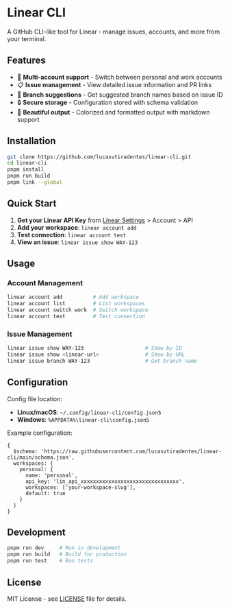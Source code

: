 # Linear CLI

A GitHub CLI-like tool for Linear - manage issues, accounts, and more from your terminal.

## Features

- 🔐 **Multi-account support** - Switch between personal and work accounts
- 📋 **Issue management** - View detailed issue information and PR links
- 🌿 **Branch suggestions** - Get suggested branch names based on issue ID
- 🔒 **Secure storage** - Configuration stored with schema validation
- 🎨 **Beautiful output** - Colorized and formatted output with markdown support

## Installation

```bash
git clone https://github.com/lucasvtiradentes/linear-cli.git
cd linear-cli
pnpm install
pnpm run build
pnpm link --global
```

## Quick Start

1. **Get your Linear API Key** from [Linear Settings](https://linear.app/settings) > Account > API
2. **Add your workspace**: `linear account add`
3. **Test connection**: `linear account test`
4. **View an issue**: `linear issue show WAY-123`

## Usage

### Account Management

```bash
linear account add          # Add workspace
linear account list         # List workspaces
linear account switch work  # Switch workspace
linear account test         # Test connection
```

### Issue Management

```bash
linear issue show WAY-123                    # Show by ID
linear issue show <linear-url>               # Show by URL
linear issue branch WAY-123                  # Get branch name
```

## Configuration

Config file location:

- **Linux/macOS**: `~/.config/linear-cli/config.json5`
- **Windows**: `%APPDATA%\linear-cli\config.json5`

Example configuration:

```json5
{
  $schema: 'https://raw.githubusercontent.com/lucasvtiradentes/linear-cli/main/schema.json',
  workspaces: {
    personal: {
      name: 'personal',
      api_key: 'lin_api_xxxxxxxxxxxxxxxxxxxxxxxxxxxxxxxx',
      workspaces: ['your-workspace-slug'],
      default: true
    }
  }
}
```

## Development

```bash
pnpm run dev     # Run in development
pnpm run build   # Build for production
pnpm run test    # Run tests
```

## License

MIT License - see [LICENSE](LICENSE) file for details.
